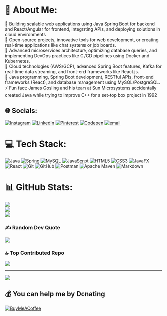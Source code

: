 # 💫 About Me:
🔭 Building scalable web applications using Java Spring Boot for backend and React/Angular for frontend, integrating APIs, and deploying solutions in cloud environments<br>👯 Open-source projects, innovative tools for web development, or creating real-time applications like chat systems or job boards.<br>🤝 Advanced microservices architecture, optimizing database queries, and implementing DevOps practices like CI/CD pipelines using Docker and Kubernetes.<br>🌱 Cloud technologies (AWS/GCP), advanced Spring Boot features, Kafka for real-time data streaming, and front-end frameworks like React.js.<br>💬 Java programming, Spring Boot development, RESTful APIs, front-end frameworks (React), and database management using MySQL/PostgreSQL.<br>⚡ Fun fact: James Gosling and his team at Sun Microsystems accidentally created Java while trying to improve C++ for a set-top box project in 1992


## 🌐 Socials:
[![Instagram](https://img.shields.io/badge/Instagram-%23E4405F.svg?logo=Instagram&logoColor=white)](https://instagram.com/durgaprasadakula22) [![LinkedIn](https://img.shields.io/badge/LinkedIn-%230077B5.svg?logo=linkedin&logoColor=white)](https://linkedin.com/in/durgaprasadakula22) [![Pinterest](https://img.shields.io/badge/Pinterest-%23E60023.svg?logo=Pinterest&logoColor=white)](https://pinterest.com/akuladurgaprasad5) [![Codepen](https://img.shields.io/badge/Codepen-000000?logo=codepen&logoColor=white)](https://codepen.io/@akula-durgaprasad) [![email](https://img.shields.io/badge/Email-D14836?logo=gmail&logoColor=white)](mailto:akuladurgaprasad22@gmail.com) 

# 💻 Tech Stack:
![Java](https://img.shields.io/badge/java-%23ED8B00.svg?style=for-the-badge&logo=openjdk&logoColor=white) ![Spring](https://img.shields.io/badge/spring-%236DB33F.svg?style=for-the-badge&logo=spring&logoColor=white) ![MySQL](https://img.shields.io/badge/mysql-4479A1.svg?style=for-the-badge&logo=mysql&logoColor=white) ![JavaScript](https://img.shields.io/badge/javascript-%23323330.svg?style=for-the-badge&logo=javascript&logoColor=%23F7DF1E) ![HTML5](https://img.shields.io/badge/html5-%23E34F26.svg?style=for-the-badge&logo=html5&logoColor=white) ![CSS3](https://img.shields.io/badge/css3-%231572B6.svg?style=for-the-badge&logo=css3&logoColor=white) ![JavaFX](https://img.shields.io/badge/javafx-%23FF0000.svg?style=for-the-badge&logo=javafx&logoColor=white) ![React](https://img.shields.io/badge/react-%2320232a.svg?style=for-the-badge&logo=react&logoColor=%2361DAFB) ![Git](https://img.shields.io/badge/git-%23F05033.svg?style=for-the-badge&logo=git&logoColor=white) ![GitHub](https://img.shields.io/badge/github-%23121011.svg?style=for-the-badge&logo=github&logoColor=white) ![Postman](https://img.shields.io/badge/Postman-FF6C37?style=for-the-badge&logo=postman&logoColor=white) ![Apache Maven](https://img.shields.io/badge/Apache%20Maven-C71A36?style=for-the-badge&logo=Apache%20Maven&logoColor=white) ![Markdown](https://img.shields.io/badge/markdown-%23000000.svg?style=for-the-badge&logo=markdown&logoColor=white)
# 📊 GitHub Stats:
![](https://github-readme-stats.vercel.app/api?username=AKULA-V-S-S-V-D-DURGAPRASAD&theme=gruvbox&hide_border=true&include_all_commits=false&count_private=true)<br/>
![](https://nirzak-streak-stats.vercel.app/?user=AKULA-V-S-S-V-D-DURGAPRASAD&theme=gruvbox&hide_border=true)<br/>
![](https://github-readme-stats.vercel.app/api/top-langs/?username=AKULA-V-S-S-V-D-DURGAPRASAD&theme=gruvbox&hide_border=true&include_all_commits=false&count_private=true&layout=compact)

### ✍️ Random Dev Quote
![](https://quotes-github-readme.vercel.app/api?type=vetical&theme=tokyonight)

### 🔝 Top Contributed Repo
![](https://github-contributor-stats.vercel.app/api?username=AKULA-V-S-S-V-D-DURGAPRASAD&limit=5&theme=shadow_blue&combine_all_yearly_contributions=true)

---
[![](https://visitcount.itsvg.in/api?id=AKULA-V-S-S-V-D-DURGAPRASAD&icon=0&color=8)](https://visitcount.itsvg.in)

  ## 💰 You can help me by Donating
  [![BuyMeACoffee](https://img.shields.io/badge/Buy%20Me%20a%20Coffee-ffdd00?style=for-the-badge&logo=buy-me-a-coffee&logoColor=black)](https://buymeacoffee.com/https://buymeacoffee.com/durgaprasadakula22) 

  
<!-- Proudly created with GPRM ( https://gprm.itsvg.in ) -->